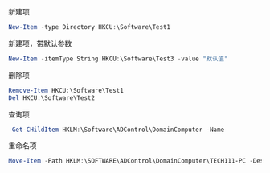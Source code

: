 新建项

```powershell
New-Item -type Directory HKCU:\Software\Test1
```

新建项，带默认参数

```powershell
New-Item -itemType String HKCU:\Software\Test3 -value "默认值"
```

删除项

```powershell
Remove-Item HKCU:\Software\Test1
Del HKCU:\Software\Test2
```

查询项

```powershell
 Get-CHildItem HKLM:\Software\ADControl\DomainComputer -Name
```

重命名项

```powershell
Move-Item -Path HKLM:\SOFTWARE\ADControl\DomainComputer\TECH111-PC -Destination HKLM:\SOFTWARE\ADControl\DomainComputer\TECH135-PC
```

